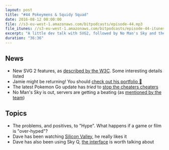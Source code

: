 ```yaml
---
layout: post
title: "#44 Pokeymens & Squidy Squad"
date: 2016-08-12 00:00:00
file: //s3-eu-west-1.amazonaws.com/bitpodcasts/episode-44.mp3
file_itunes: //s3-eu-west-1.amazonaws.com/bitpodcasts/episode-44-itunes.m4a
excerpt: "A little dev talk with SVG2, followed by No Man's Sky and the whole Hype issue around it, plus some TV talk"
duration: "36:36"
---
```


## News

- New SVG 2 features, as [described by the W3C](https://github.com/w3c/svgwg/wiki/SVG-2-new-features). Some interesting details listed
- Jamie might be returning! You should [check out his portfolio 🚗](http://jamietakes.photos/)
- The latest Pokemon Go update has _tried_ to [stop the cheaters cheaters](http://mashable.com/2016/08/01/pokemon-go-update-cheating/#hH195ym78Oqj)
- No Man's Sky is out, servers are getting a beating (as [mentioned by the team](https://twitter.com/NoMansSky/status/763271670333370368))

## Topics

- The problems, and positives, to "Hype". What happens if a game or film is "over-hyped"?
- Dave has been watching [Silicon Valley](https://www.youtube.com/watch?v=69V__a49xtw), he really likes it
- Dave has also been using Sky Q, [the interface](https://www.youtube.com/watch?v=TN7hvV4_3hY) is worth talking about
